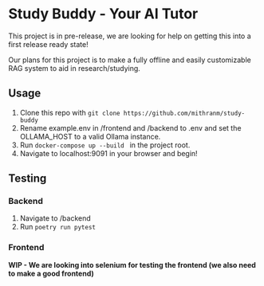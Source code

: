 # Study Buddy - Your AI Tutor

This project is in pre-release, we are looking for help on getting this into a first release ready state!

Our plans for this project is to make a fully offline and easily customizable RAG system to aid in research/studying.

## Usage

1. Clone this repo with ``git clone https://github.com/mithranm/study-buddy``
2. Rename example.env in /frontend and /backend to .env and set the OLLAMA_HOST to a valid Ollama instance.
3. Run ``docker-compose up --build `` in the project root.
4. Navigate to localhost:9091 in your browser and begin!

## Testing
### Backend
1. Navigate to /backend
2. Run ``poetry run pytest``

### Frontend
**WIP - We are looking into selenium for testing the frontend (we also need to make a good frontend)**
